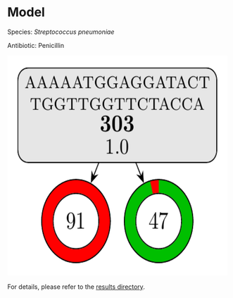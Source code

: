 
# Model

Species: *Streptococcus pneumoniae*

Antibiotic: Penicillin

<a href="./model.pdf"><img src="./model.png" width=500 height=500 /></a>

For details, please refer to the [results directory](../../../../../results/cart_b/streptococcus%20pneumoniae/penicillin/repeat_2/).

